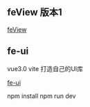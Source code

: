 ## feView 版本1
[feView](https://www.static.cookiezhang.com/feView/#/)
## fe-ui
vue3.0 vite 打造自己的UI库

[fe-ui](https://www.static.cookiezhang.com/fe-ui/#/)

npm install 
npm run dev
